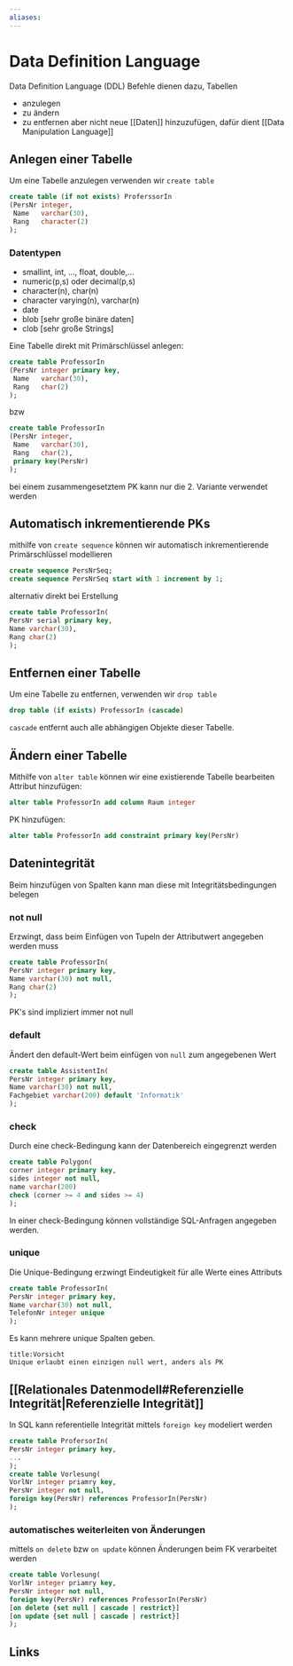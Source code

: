 ```yaml
---
aliases: 
---
```

# Data Definition Language 
Data Definition Language (DDL) Befehle dienen dazu, Tabellen
- anzulegen
- zu ändern
- zu entfernen
aber nicht neue [[Daten]] hinzuzufügen, dafür dient [[Data Manipulation Language]]
## Anlegen einer Tabelle
Um eine Tabelle anzulegen verwenden wir `create table`
```SQL
create table (if not exists) ProferssorIn
(PersNr integer,
 Name   varchar(30),
 Rang   character(2)
);
```
### Datentypen
- smallint, int, ..., float, double,...
- numeric(p,s) oder decimal(p,s)
- character(n), char(n)
- character varying(n), varchar(n)
- date
- blob [sehr große binäre daten]
- clob [sehr große Strings]

Eine Tabelle direkt mit Primärschlüssel anlegen:
```SQL
create table ProfessorIn 
(PersNr integer primary key,
 Name   varchar(30),
 Rang   char(2)
);
```
bzw
```SQL
create table ProfessorIn 
(PersNr integer,
 Name   varchar(30),
 Rang   char(2),
 primary key(PersNr)
);
```
bei einem zusammengesetztem PK kann nur die 2. Variante verwendet werden
## Automatisch inkrementierende PKs
mithilfe von `create sequence` können wir automatisch inkrementierende Primärschlüssel modellieren
```sql
create sequence PersNrSeq;
create sequence PersNrSeq start with 1 increment by 1;
```
alternativ direkt bei Erstellung
```sql
create table ProfessorIn(
PersNr serial primary key,
Name varchar(30),
Rang char(2)
);
```
## Entfernen einer Tabelle
Um eine Tabelle zu entfernen, verwenden wir `drop table`
```SQL
drop table (if exists) ProfessorIn (cascade)
```
`cascade` entfernt auch alle abhängigen Objekte dieser Tabelle.
## Ändern einer Tabelle
Mithilfe von `alter table` können wir eine existierende Tabelle bearbeiten
Attribut hinzufügen:
```SQL
alter table ProfessorIn add column Raum integer
```
PK hinzufügen:
```SQL
alter table ProfessorIn add constraint primary key(PersNr)
```
## Datenintegrität
Beim hinzufügen von Spalten kann man diese mit Integritätsbedingungen belegen
### not null
Erzwingt, dass beim Einfügen von Tupeln der Attributwert angegeben werden muss
```SQL
create table ProfessorIn(
PersNr integer primary key,
Name varchar(30) not null,
Rang char(2)
);
```
PK's sind impliziert immer not null
### default
Ändert den default-Wert beim einfügen von `null` zum angegebenen Wert
```sql
create table AssistentIn(
PersNr integer primary key,
Name varchar(30) not null,
Fachgebiet varchar(200) default 'Informatik'
);
```
### check
Durch eine check-Bedingung kann der Datenbereich eingegrenzt werden
```sql
create table Polygon(
corner integer primary key,
sides integer not null,
name varchar(200)
check (corner >= 4 and sides >= 4)
);
```
In einer check-Bedingung können vollständige SQL-Anfragen angegeben werden.
### unique
Die Unique-Bedingung erzwingt Eindeutigkeit für alle Werte eines Attributs
```sql
create table ProfessorIn(
PersNr integer primary key,
Name varchar(30) not null,
TelefonNr integer unique
);
```
Es kann mehrere unique Spalten geben.
```ad-caution
title:Vorsicht
Unique erlaubt einen einzigen null wert, anders als PK
```
## [[Relationales Datenmodell#Referenzielle Integrität|Referenzielle Integrität]]
In SQL kann referentielle Integrität mittels `foreign key` modeliert werden
```sql
create table ProfersorIn(
PersNr integer primary key,
...
);
create table Vorlesung(
VorlNr integer priamry key,
PersNr integer not null,
foreign key(PersNr) references ProfessorIn(PersNr)
);
```
### automatisches weiterleiten von Änderungen
mittels `on delete` bzw `on update` können Änderungen beim FK verarbeitet werden
```sql
create table Vorlesung(
VorlNr integer priamry key,
PersNr integer not null,
foreign key(PersNr) references ProfessorIn(PersNr)
[on delete {set null | cascade | restrict}]
[on update {set null | cascade | restrict}]
);
```

## Links